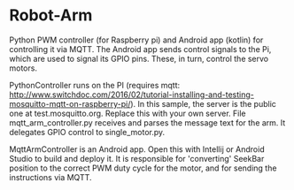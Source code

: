 # Robot-Arm
Python PWM controller (for Raspberry pi) and Android app (kotlin) for controlling it via MQTT. 
The Android app sends control signals to the Pi, which are used to signal its GPIO pins. These, in turn, control the servo motors.

PythonController runs on the PI (requires mqtt: http://www.switchdoc.com/2016/02/tutorial-installing-and-testing-mosquitto-mqtt-on-raspberry-pi/). In this sample, the server is the public one at test.mosquitto.org. Replace this with your own server.
File mqtt_arm_controller.py receives and parses the message text for the arm. It delegates GPIO control to single_motor.py.

MqttArmController is an Android app. Open this with Intellij or Android Studio to build and deploy it. It is responsible for 'converting' SeekBar position to the correct PWM duty cycle for the motor, and for sending the instructions via MQTT.

